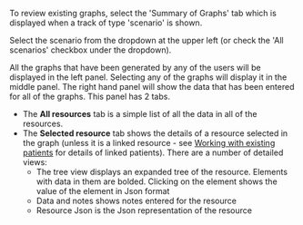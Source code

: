To review existing graphs, select the 'Summary of Graphs' tab which is displayed when a track of type 'scenario' is shown. 

Select the scenario from the dropdown at the upper left (or check the 'All scenarios' checkbox under the dropdown). 

All the graphs that have been generated by any of the users will be displayed in the left panel. Selecting any of the graphs will display it in the middle panel. The right hand panel will show the data that has been entered for all of the graphs. This panel has 2 tabs.

* The **All resources** tab is a simple list of all the data in all of the resources.
* The **Selected resource** tab shows the details of a resource selected in the graph (unless it is a linked resource - see [Working with existing patients](graphExistingPatients.md) for details of linked patients). There are a number of detailed views:
    * The tree view displays an expanded tree of the resource. Elements with data in them are bolded. Clicking on the element shows the value of the element in Json format
    * Data and notes shows notes entered for the resource
    * Resource Json is the Json representation of the resource
    
